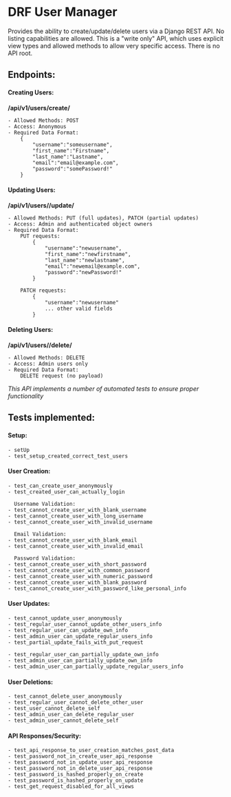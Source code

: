 # DRF User Manager

Provides the ability to create/update/delete users via a Django REST API. No listing capabilities are allowed. This is a "write only" API, which uses explicit view types and allowed methods to allow very specific access. There is no API root.

## Endpoints:

#### Creating Users:

**/api/v1/users/create/**

	- Allowed Methods: POST
	- Access: Anonymous
	- Required Data Format:
		{
			"username":"someusername",
			"first_name":"Firstname",
			"last_name":"Lastname",
			"email":"email@example.com",
			"password":"somePassword!"
		}

#### Updating Users:

**/api/v1/users/<pk>/update/**

	- Allowed Methods: PUT (full updates), PATCH (partial updates)
	- Access: Admin and authenticated object owners
	- Required Data Format:
		PUT requests:
			{
				"username":"newusername",
				"first_name":"newfirstname",
				"last_name":"newlastname",
				"email":"newemail@example.com",
				"password":"newPassword!"
			}

		PATCH requests:
			{
				"username":"newusername"
				... other valid fields
			}

#### Deleting Users:

**/api/v1/users/<pk>/delete/**

	- Allowed Methods: DELETE
	- Access: Admin users only
	- Required Data Format:
		DELETE request (no payload)

*This API implements a number of automated tests to ensure proper functionality*

## Tests implemented:

#### Setup:

	- setUp
	- test_setup_created_correct_test_users

#### User Creation:

	- test_can_create_user_anonymously
	- test_created_user_can_actually_login
	
	  Username Validation:
	- test_cannot_create_user_with_blank_username
	- test_cannot_create_user_with_long_username
	- test_cannot_create_user_with_invalid_username
	
	  Email Validation:
	- test_cannot_create_user_with_blank_email
	- test_cannot_create_user_with_invalid_email

	  Password Validation:
	- test_cannot_create_user_with_short_password
	- test_cannot_create_user_with_common_password
	- test_cannot_create_user_with_numeric_password
	- test_cannot_create_user_with_blank_password
	- test_cannot_create_user_with_password_like_personal_info

#### User Updates:

	- test_cannot_update_user_anonymously
	- test_regular_user_cannot_update_other_users_info
	- test_regular_user_can_update_own_info
	- test_admin_user_can_update_regular_users_info
	- test_partial_update_fails_with_put_request

	- test_regular_user_can_partially_update_own_info
	- test_admin_user_can_partially_update_own_info
	- test_admin_user_can_partially_update_regular_users_info

#### User Deletions:

	- test_cannot_delete_user_anonymously
	- test_regular_user_cannot_delete_other_user
	- test_user_cannot_delete_self
	- test_admin_user_can_delete_regular_user
	- test_admin_user_cannot_delete_self

#### API Responses/Security:

	- test_api_response_to_user_creation_matches_post_data
	- test_password_not_in_create_user_api_response
	- test_password_not_in_update_user_api_response
	- test_password_not_in_delete_user_api_response
	- test_password_is_hashed_properly_on_create
	- test_password_is_hashed_properly_on_update
	- test_get_request_disabled_for_all_views